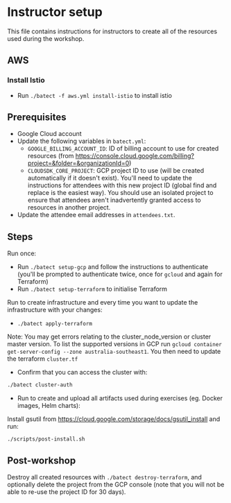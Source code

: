 # Instructor setup

This file contains instructions for instructors to create all of the resources used during the workshop.

## AWS

### Install Istio
* Run `./batect -f aws.yml install-istio` to install istio

## Prerequisites

* Google Cloud account
* Update the following variables in `batect.yml`:
    * `GOOGLE_BILLING_ACCOUNT_ID`: ID of billing account to use for created resources (from <https://console.cloud.google.com/billing?project=&folder=&organizationId=0>)
    * `CLOUDSDK_CORE_PROJECT`: GCP project ID to use (will be created automatically if it doesn't exist). You'll need to update the instructions for attendees with this new
      project ID (global find and replace is the easiest way). You should use an isolated project to ensure that attendees aren't inadvertently granted access to resources
      in another project.
* Update the attendee email addresses in `attendees.txt`.

## Steps

Run once:

* Run `./batect setup-gcp` and follow the instructions to authenticate (you'll be prompted to authenticate twice, once for `gcloud` and again for Terraform)
* Run `./batect setup-terraform` to initialise Terraform

Run to create infrastructure and every time you want to update the infrastructure with your changes:

* `./batect apply-terraform`

Note: You may get errors relating to the cluster_node_version or cluster master version. To list the supported versions in GCP run `gcloud container get-server-config --zone australia-southeast1`. You then need to update the terraform `cluster.tf`

* Confirm that you can access the cluster with:

```bash
./batect cluster-auth
```

* Run to create and upload all artifacts used during exercises (eg. Docker images, Helm charts):

Install gsutil from <https://cloud.google.com/storage/docs/gsutil_install> and run:

`./scripts/post-install.sh`

## Post-workshop

Destroy all created resources with `./batect destroy-terraform`, and optionally delete the project from the GCP console (note that you will not be able to re-use the project ID for 30 days).

